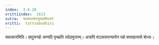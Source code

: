 ```yaml
---
index:  3.4.28
vrittiindex:  1613
sutra:  यथातथयोरसूयाप्रतिवचने
vritti:  tattvabodhini 
---
```


यथाकारमिति। प्रष्टुमनर्हः सन्यदि पृच्छति तदेदमुत्तरम्। अत्रापि वाऽसरूपन्यायेन पक्षे क्त्वाप्रत्ययो बोध्यः। 


